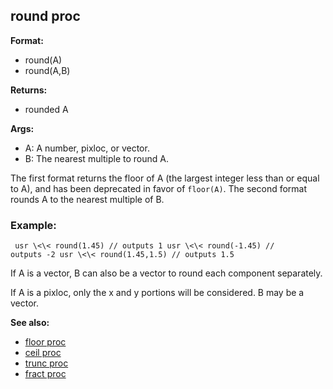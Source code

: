 ## round proc

**Format:**
+   round(A)
+   round(A,B)
<!-- -->
**Returns:**
+   rounded A
<!-- -->
**Args:**
+   A: A number, pixloc, or vector.
+   B: The nearest multiple to round A.


The first format returns the floor of A (the largest integer
less than or equal to A), and has been deprecated in favor of
`floor(A)`. The second format rounds A to the nearest multiple of B.
### Example:

```
 usr \<\< round(1.45) // outputs 1 usr \<\< round(-1.45) //
outputs -2 usr \<\< round(1.45,1.5) // outputs 1.5 
```



If A is a vector, B can also be a vector to round each
component separately. 

If A is a pixloc, only the x and y
portions will be considered. B may be a vector.

**See also:**
+   [floor proc](/ref/proc/floor.md) 
+   [ceil proc](/ref/proc/ceil.md) 
+   [trunc proc](/ref/proc/trunc.md) 
+   [fract proc](/ref/proc/fract.md) <!-- -->